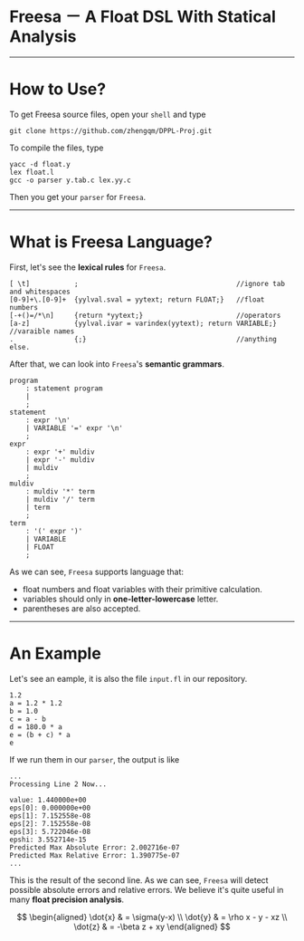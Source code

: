 
# Freesa － A Float DSL With Statical Analysis
----------------------------------------------

# How to Use?

To get Freesa source files, open your `shell` and type

	git clone https://github.com/zhengqm/DPPL-Proj.git

To compile the files, type

	yacc -d float.y
	lex float.l
	gcc -o parser y.tab.c lex.yy.c
	
Then you get your `parser` for `Freesa`. 

---------------------------------------------

# What is Freesa Language?

First, let's see the **lexical rules** for `Freesa`.

	[ \t]			; 										//ignore tab and whitespaces
	[0-9]+\.[0-9]+	{yylval.sval = yytext; return FLOAT;} 	//float numbers
	[-+()=/*\n]		{return *yytext;} 						//operators
	[a-z]			{yylval.ivar = varindex(yytext); return VARIABLE;} //varaible names
	.				{;} 									//anything else.
	
After that, we can look into `Freesa`'s **semantic grammars**.

	program
		: statement program	
		|
		;
	statement
		: expr '\n'					
		| VARIABLE '=' expr '\n' 	
		;
	expr
		: expr '+' muldiv 
		| expr '-' muldiv 
		| muldiv 
		;
	muldiv
		: muldiv '*' term 
		| muldiv '/' term 
		| term 
		;
	term
		: '(' expr ')' 
		| VARIABLE 
		| FLOAT 
		;

As we can see, `Freesa` supports language that:

- float numbers and float variables with their primitive calculation.
- variables should only in **one-letter-lowercase** letter.
- parentheses are also accepted.


------------------------------------


# An Example

Let's see an eample, it is also the file `input.fl` in our repository.

	1.2
	a = 1.2 * 1.2
	b = 1.0
	c = a - b
	d = 180.0 * a
	e = (b + c) * a
	e

If we run them in our `parser`, the output is like

	...
	Processing Line 2 Now...

	value: 1.440000e+00
	eps[0]: 0.000000e+00
	eps[1]: 7.152558e-08
	eps[2]: 7.152558e-08
	eps[3]: 5.722046e-08
	epshi: 3.552714e-15
	Predicted Max Absolute Error: 2.002716e-07
	Predicted Max Relative Error: 1.390775e-07
	...
	
This is the result of the second line. As we can see, `Freesa` will detect possible absolute errors and relative errors. We believe it's quite useful in many **float precision analysis**.

$$
\begin{aligned}
\dot{x} & = \sigma(y-x) \\
\dot{y} & = \rho x - y - xz \\
\dot{z} & = -\beta z + xy
\end{aligned}
$$

